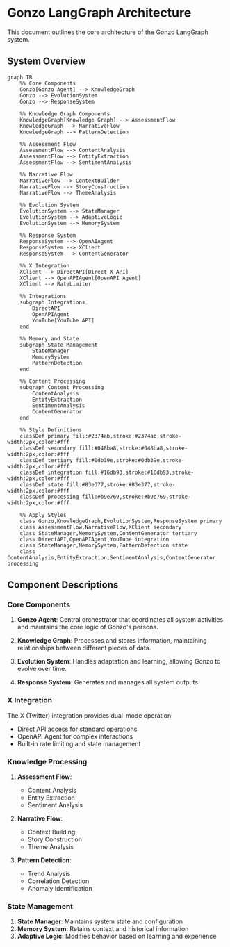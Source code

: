 # Gonzo LangGraph Architecture

This document outlines the core architecture of the Gonzo LangGraph system.

## System Overview

```mermaid
graph TB
    %% Core Components
    Gonzo[Gonzo Agent] --> KnowledgeGraph
    Gonzo --> EvolutionSystem
    Gonzo --> ResponseSystem
    
    %% Knowledge Graph Components
    KnowledgeGraph[Knowledge Graph] --> AssessmentFlow
    KnowledgeGraph --> NarrativeFlow
    KnowledgeGraph --> PatternDetection
    
    %% Assessment Flow
    AssessmentFlow --> ContentAnalysis
    AssessmentFlow --> EntityExtraction
    AssessmentFlow --> SentimentAnalysis
    
    %% Narrative Flow
    NarrativeFlow --> ContextBuilder
    NarrativeFlow --> StoryConstruction
    NarrativeFlow --> ThemeAnalysis
    
    %% Evolution System
    EvolutionSystem --> StateManager
    EvolutionSystem --> AdaptiveLogic
    EvolutionSystem --> MemorySystem
    
    %% Response System
    ResponseSystem --> OpenAIAgent
    ResponseSystem --> XClient
    ResponseSystem --> ContentGenerator
    
    %% X Integration
    XClient --> DirectAPI[Direct X API]
    XClient --> OpenAPIAgent[OpenAPI Agent]
    XClient --> RateLimiter
    
    %% Integrations
    subgraph Integrations
        DirectAPI
        OpenAPIAgent
        YouTube[YouTube API]
    end
    
    %% Memory and State
    subgraph State Management
        StateManager
        MemorySystem
        PatternDetection
    end
    
    %% Content Processing
    subgraph Content Processing
        ContentAnalysis
        EntityExtraction
        SentimentAnalysis
        ContentGenerator
    end
    
    %% Style Definitions
    classDef primary fill:#2374ab,stroke:#2374ab,stroke-width:2px,color:#fff
    classDef secondary fill:#048ba8,stroke:#048ba8,stroke-width:2px,color:#fff
    classDef tertiary fill:#0db39e,stroke:#0db39e,stroke-width:2px,color:#fff
    classDef integration fill:#16db93,stroke:#16db93,stroke-width:2px,color:#fff
    classDef state fill:#83e377,stroke:#83e377,stroke-width:2px,color:#fff
    classDef processing fill:#b9e769,stroke:#b9e769,stroke-width:2px,color:#fff
    
    %% Apply Styles
    class Gonzo,KnowledgeGraph,EvolutionSystem,ResponseSystem primary
    class AssessmentFlow,NarrativeFlow,XClient secondary
    class StateManager,MemorySystem,ContentGenerator tertiary
    class DirectAPI,OpenAPIAgent,YouTube integration
    class StateManager,MemorySystem,PatternDetection state
    class ContentAnalysis,EntityExtraction,SentimentAnalysis,ContentGenerator processing
```

## Component Descriptions

### Core Components

1. **Gonzo Agent**: Central orchestrator that coordinates all system activities and maintains the core logic of Gonzo's persona.

2. **Knowledge Graph**: Processes and stores information, maintaining relationships between different pieces of data.

3. **Evolution System**: Handles adaptation and learning, allowing Gonzo to evolve over time.

4. **Response System**: Generates and manages all system outputs.

### X Integration

The X (Twitter) integration provides dual-mode operation:
- Direct API access for standard operations
- OpenAPI Agent for complex interactions
- Built-in rate limiting and state management

### Knowledge Processing

1. **Assessment Flow**:
   - Content Analysis
   - Entity Extraction
   - Sentiment Analysis

2. **Narrative Flow**:
   - Context Building
   - Story Construction
   - Theme Analysis

3. **Pattern Detection**:
   - Trend Analysis
   - Correlation Detection
   - Anomaly Identification

### State Management

1. **State Manager**: Maintains system state and configuration
2. **Memory System**: Retains context and historical information
3. **Adaptive Logic**: Modifies behavior based on learning and experience
